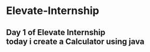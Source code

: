 # Elevate-Internship

<h2>Day 1 of Elevate Internship <br>
today i create a  Calculator using java </h2>
